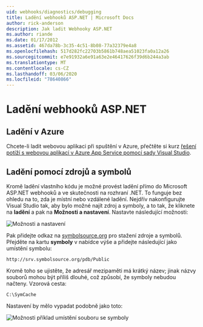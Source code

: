 ```yaml
---
uid: webhooks/diagnostics/debugging
title: Ladění webhooků ASP.NET | Microsoft Docs
author: rick-anderson
description: Jak ladit Webhooky ASP.NET
ms.author: riande
ms.date: 01/17/2012
ms.assetid: 467da78b-3c35-4c51-8b08-77a32379e4a8
ms.openlocfilehash: 517d282fc22703b5861b748aea51023fa0a12a26
ms.sourcegitcommit: e7e91932a6e91a63e2e46417626f39d6b244a3ab
ms.translationtype: MT
ms.contentlocale: cs-CZ
ms.lasthandoff: 03/06/2020
ms.locfileid: "78640866"
---
```

# <a name="aspnet-webhooks-debugging"></a>Ladění webhooků ASP.NET  

## <a name="debugging-in-azure"></a>Ladění v Azure

Chcete-li ladit webovou aplikaci při spuštění v Azure, přečtěte si kurz [řešení potíží s webovou aplikací v Azure App Service pomocí sady Visual Studio](https://azure.microsoft.com/documentation/articles/web-sites-dotnet-troubleshoot-visual-studio/#webserverlogs).

## <a name="debugging-with-source-and-symbols"></a>Ladění pomocí zdrojů a symbolů

Kromě ladění vlastního kódu je možné provést ladění přímo do Microsoft ASP.NET webhooků a ve skutečnosti na rozhraní .NET. To funguje bez ohledu na to, zda je místní nebo vzdálené ladění. Nejdřív nakonfigurujte Visual Studio tak, aby bylo možné najít zdroj a symboly, a to tak, že kliknete na **ladění** a pak na **Možnosti a nastavení**. Nastavte následující možnosti:

![Možnosti a nastavení](_static/SourceSymbols.png)

Pak přidejte odkaz na [symbolsource.org](http://symbolsource.org) pro stažení zdroje a symbolů. Přejděte na kartu **symboly** v nabídce výše a přidejte následující jako umístění symbolu:

```
http://srv.symbolsource.org/pdb/Public
```

Kromě toho se ujistěte, že adresář mezipaměti má krátký název; jinak názvy souborů mohou být příliš dlouhé, což způsobí, že symboly nebudou načteny. Vzorová cesta:

```
C:\SymCache
```

Nastavení by mělo vypadat podobně jako toto:

![Možnosti příklad umístění souboru se symboly](_static/SymSource.png)
